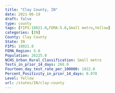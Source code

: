 ```yaml
---
title: "Clay County, IN"
date: 2021-06-19
draft: false
type: county
tags: [FIPS:18021.0,FEMA:5.0,Small metro,Yellow]
categories: [IN]
County: Clay County
State: IN
FIPS: 18021.0
FEMA_Region: 5.0
Population: 26225.0
NCHS_Urban_Rural_Classification: Small metro
Tests_in_prior_14_days: 268.0
Fourteen_day_test_rate_per_100000: 1022.0
Percent_Positivity_in_prior_14_days: 0.078
Level: Yellow
url: /states/IN/clay-county
---
```



